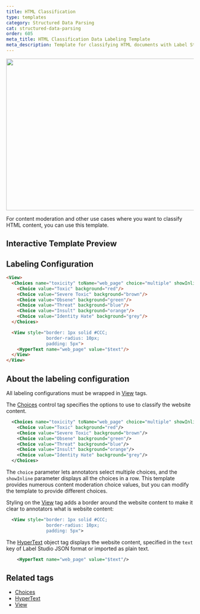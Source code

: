 ```yaml
---
title: HTML Classification
type: templates
category: Structured Data Parsing
cat: structured-data-parsing
order: 605
meta_title: HTML Classification Data Labeling Template
meta_description: Template for classifying HTML documents with Label Studio for your machine learning and data science projects.
---
```


<img src="/images/templates-misc/html-classification.png" alt="" class="gif-border" width="552px" height="408px" />

For content moderation and other use cases where you want to classify HTML content, you can use this template. 

## Interactive Template Preview

<div id="main-preview"></div>

## Labeling Configuration

```html
<View>
  <Choices name="toxicity" toName="web_page" choice="multiple" showInline="true">
    <Choice value="Toxic" background="red"/>
    <Choice value="Severe Toxic" background="brown"/>
    <Choice value="Obsene" background="green"/>
    <Choice value="Threat" background="blue"/>
    <Choice value="Insult" background="orange"/>
    <Choice value="Identity Hate" background="grey"/>
  </Choices>

  <View style="border: 1px solid #CCC;
               border-radius: 10px;
               padding: 5px">
    <HyperText name="web_page" value="$text"/>
  </View>
</View>
```

## About the labeling configuration

All labeling configurations must be wrapped in [View](/tags/view.html) tags.

The [Choices](/tags/choices.html) control tag specifies the options to use to classify the website content. 
```xml
  <Choices name="toxicity" toName="web_page" choice="multiple" showInline="true">
    <Choice value="Toxic" background="red"/>
    <Choice value="Severe Toxic" background="brown"/>
    <Choice value="Obsene" background="green"/>
    <Choice value="Threat" background="blue"/>
    <Choice value="Insult" background="orange"/>
    <Choice value="Identity Hate" background="grey"/>
  </Choices>
```
The `choice` parameter lets annotators select multiple choices, and the `showInline` parameter displays all the choices in a row. This template provides numerous content moderation choice values, but you can modify the template to provide different choices.

Styling on the [View](/tags/view.html) tag adds a border around the website content to make it clear to annotators what is website content: 
```xml
  <View style="border: 1px solid #CCC;
               border-radius: 10px;
               padding: 5px">
```

The [HyperText](/tags/hypertext.html) object tag displays the website content, specified in the `text` key of Label Studio JSON format or imported as plain text.
```xml
    <HyperText name="web_page" value="$text"/>
```


## Related tags
- [Choices](/tags/choices.html)
- [HyperText](/tags/hypertext.html)
- [View](/tags/view.html)
